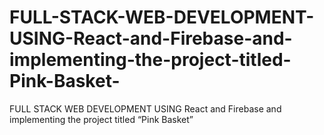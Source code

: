 # FULL-STACK-WEB-DEVELOPMENT-USING-React-and-Firebase-and-implementing-the-project-titled-Pink-Basket-
FULL STACK WEB DEVELOPMENT USING React and Firebase and implementing the project titled “Pink Basket” 
